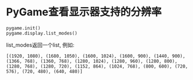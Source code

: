 # PyGame查看显示器支持的分辨率
```
pygame.init()
pygame.display.list_modes()
```
list_modes返回一个list, 例如:
```
[(1920, 1080), (1680, 1050), (1600, 1024), (1600, 900), (1440, 900), (1366, 768), (1360, 768), (1280, 1024), (1280, 960), (1280, 800), (1280, 768), (1280, 720), (1152, 864), (1024, 768), (800, 600), (720, 576), (720, 480), (640, 480)]
```
